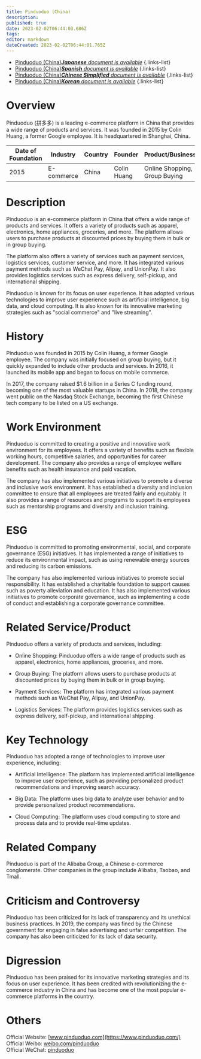 ```yaml
---
title: Pinduoduo (China)
description: 
published: true
date: 2023-02-02T06:44:03.686Z
tags: 
editor: markdown
dateCreated: 2023-02-02T06:44:01.765Z
---
```


- [Pinduoduo (China)***Japanese** document is available*](/ja/Knowledge-base/Dictionary/Company/pinduoduo-china)
{.links-list}
- [Pinduoduo (China)***Spanish** document is available*](/es/Knowledge-base/Dictionary/Company/pinduoduo-china)
{.links-list}
- [Pinduoduo (China)***Chinese Simplified** document is available*](/zh/Knowledge-base/Dictionary/Company/pinduoduo-china)
{.links-list}
- [Pinduoduo (China)***Korean** document is available*](/ko/Knowledge-base/Dictionary/Company/pinduoduo-china)
{.links-list}


# Overview

Pinduoduo (拼多多) is a leading e-commerce platform in China that provides a wide range of products and services. It was founded in 2015 by Colin Huang, a former Google employee. It is headquartered in Shanghai, China.

| Date of Foundation | Industry | Country | Founder | Product/Business | Number of Employees | Location of Headquarters | Company Website |
|-------------------|---------|--------|--------|------------------|--------------------|-------------------------|----------------|
| 2015              | E-commerce | China  | Colin Huang | Online Shopping, Group Buying | 15,000+ | Shanghai, China | [www.pinduoduo.com](https://www.pinduoduo.com/) |

# Description

Pinduoduo is an e-commerce platform in China that offers a wide range of products and services. It offers a variety of products such as apparel, electronics, home appliances, groceries, and more. The platform allows users to purchase products at discounted prices by buying them in bulk or in group buying.

The platform also offers a variety of services such as payment services, logistics services, customer service, and more. It has integrated various payment methods such as WeChat Pay, Alipay, and UnionPay. It also provides logistics services such as express delivery, self-pickup, and international shipping.

Pinduoduo is known for its focus on user experience. It has adopted various technologies to improve user experience such as artificial intelligence, big data, and cloud computing. It is also known for its innovative marketing strategies such as "social commerce" and "live streaming".

# History

Pinduoduo was founded in 2015 by Colin Huang, a former Google employee. The company was initially focused on group buying, but it quickly expanded to include other products and services. In 2016, it launched its mobile app and began to focus on mobile commerce.

In 2017, the company raised $1.6 billion in a Series C funding round, becoming one of the most valuable startups in China. In 2018, the company went public on the Nasdaq Stock Exchange, becoming the first Chinese tech company to be listed on a US exchange.

# Work Environment

Pinduoduo is committed to creating a positive and innovative work environment for its employees. It offers a variety of benefits such as flexible working hours, competitive salaries, and opportunities for career development. The company also provides a range of employee welfare benefits such as health insurance and paid vacation.

The company has also implemented various initiatives to promote a diverse and inclusive work environment. It has established a diversity and inclusion committee to ensure that all employees are treated fairly and equitably. It also provides a range of resources and programs to support its employees such as mentorship programs and diversity and inclusion training.

# ESG

Pinduoduo is committed to promoting environmental, social, and corporate governance (ESG) initiatives. It has implemented a range of initiatives to reduce its environmental impact, such as using renewable energy sources and reducing its carbon emissions.

The company has also implemented various initiatives to promote social responsibility. It has established a charitable foundation to support causes such as poverty alleviation and education. It has also implemented various initiatives to promote corporate governance, such as implementing a code of conduct and establishing a corporate governance committee.

# Related Service/Product

Pinduoduo offers a variety of products and services, including:

- Online Shopping: Pinduoduo offers a wide range of products such as apparel, electronics, home appliances, groceries, and more.

- Group Buying: The platform allows users to purchase products at discounted prices by buying them in bulk or in group buying.

- Payment Services: The platform has integrated various payment methods such as WeChat Pay, Alipay, and UnionPay.

- Logistics Services: The platform provides logistics services such as express delivery, self-pickup, and international shipping.

# Key Technology

Pinduoduo has adopted a range of technologies to improve user experience, including:

- Artificial Intelligence: The platform has implemented artificial intelligence to improve user experience, such as providing personalized product recommendations and improving search accuracy.

- Big Data: The platform uses big data to analyze user behavior and to provide personalized product recommendations.

- Cloud Computing: The platform uses cloud computing to store and process data and to provide real-time updates.

# Related Company

Pinduoduo is part of the Alibaba Group, a Chinese e-commerce conglomerate. Other companies in the group include Alibaba, Taobao, and Tmall.

# Criticism and Controversy

Pinduoduo has been criticized for its lack of transparency and its unethical business practices. In 2019, the company was fined by the Chinese government for engaging in false advertising and unfair competition. The company has also been criticized for its lack of data security.

# Digression

Pinduoduo has been praised for its innovative marketing strategies and its focus on user experience. It has been credited with revolutionizing the e-commerce industry in China and has become one of the most popular e-commerce platforms in the country.

# Others

Official Website: [www.pinduoduo.com](https://www.pinduoduo.com/)  
Official Weibo: [weibo.com/pinduoduo](https://weibo.com/pinduoduo)  
Official WeChat: [pinduoduo](https://mp.weixin.qq.com/mp/profile_ext?action=home&__biz=MzU2MzQ3NzUwMQ==)